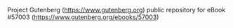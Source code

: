 Project Gutenberg (https://www.gutenberg.org) public repository for
eBook #57003 (https://www.gutenberg.org/ebooks/57003)
